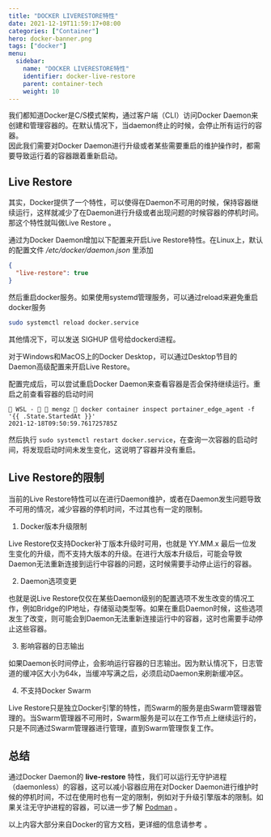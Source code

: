 ```yaml
---
title: "DOCKER LIVERESTORE特性"
date: 2021-12-19T11:59:17+08:00
categories: ["Container"]
hero: docker-banner.png
tags: ["docker"]
menu:
  sidebar:
    name: "DOCKER LIVERESTORE特性"
    identifier: docker-live-restore
    parent: container-tech
    weight: 10
---
```


我们都知道Docker是C/S模式架构，通过客户端（CLI）访问Docker Daemon来创建和管理容器的。在默认情况下，当daemon终止的时候，会停止所有运行的容器。  
因此我们需要对Docker Daemon进行升级或者某些需要重启的维护操作时，都需要导致运行着的容器跟着重新启动。  

## Live Restore

其实，Docker提供了一个特性，可以使得在Daemon不可用的时候，保持容器继续运行，这样就减少了在Daemon进行升级或者出现问题的时候容器的停机时间。那这个特性就叫做Live Restore 。  

通过为Docker Daemon增加以下配置来开启Live Restore特性。在Linux上，默认的配置文件 */etc/docker/daemon.json* 里添加  

```json
{
  "live-restore": true
}
```

然后重启docker服务。如果使用systemd管理服务，可以通过reload来避免重启docker服务  

```bash
sudo systemctl reload docker.service
```

其他情况下，可以发送 SIGHUP 信号给dockerd进程。  

对于Windows和MacOS上的Docker Desktop，可以通过Desktop节目的Daemon高级配置来开启Live Restore。  

配置完成后，可以尝试重启Docker Daemon来查看容器是否会保持继续运行。重启之前查看容器的启动时间  

```
 WSL -   mengz  docker container inspect portainer_edge_agent -f '{{ .State.StartedAt }}'
2021-12-18T09:50:59.761725785Z
```

然后执行 `sudo systemctl restart docker.service`，在查询一次容器的启动时间，将发现启动时间未发生变化，这说明了容器并没有重启。  

## Live Restore的限制

当前的Live Restore特性可以在进行Daemon维护，或者在Daemon发生问题导致不可用的情况，减少容器的停机时间，不过其也有一定的限制。   

1. Docker版本升级限制  

  Live Restore仅支持Docker补丁版本升级时可用，也就是 YY.MM.x 最后一位发生变化的升级，而不支持大版本的升级。在进行大版本升级后，可能会导致Daemon无法重新连接到运行中容器的问题，这时候需要手动停止运行的容器。  

2. Daemon选项变更  

  也就是说Live Restore仅仅在某些Daemon级别的配置选项不发生改变的情况工作，例如Bridge的IP地址，存储驱动类型等。如果在重启Daemon时候，这些选项发生了改变，则可能会到Daemon无法重新连接运行中的容器，这时也需要手动停止这些容器。  

3. 影响容器的日志输出

  如果Daemon长时间停止，会影响运行容器的日志输出。因为默认情况下，日志管道的缓冲区大小为64k，当缓冲写满之后，必须启动Daemon来刷新缓冲区。  

4. 不支持Docker Swarm

  Live Restore只是独立Docker引擎的特性，而Swarm的服务是由Swarm管理器管理的。当Swarm管理器不可用时，Swarm服务是可以在工作节点上继续运行的，只是不同通过Swarm管理器进行管理，直到Swarm管理恢复工作。  


## 总结

通过Docker Daemon的 **live-restore** 特性，我们可以运行无守护进程（daemonless）的容器，这可以减小容器应用在对Docker Daemon进行维护时候的停机时间，不过在使用时也有一定的限制，例如对于升级引擎版本的限制。如果关注无守护进程的容器，可以进一步了解 [Podman](https://podman.io) 。  

以上内容大部分来自Docker的官方文档，更详细的信息请参考 [](https://docs.docker.com/config/containers/live-restore/)。  
